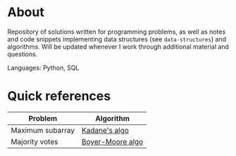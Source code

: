 # About

Repository of solutions written for programming problems, as well as notes and code snippets implementing data structures (see `data-structures`) and algorithms. Will be updated whenever I work through additional material and questions.

Languages: Python, SQL

# Quick references

| Problem | Algorithm |
| -- | -- |
| Maximum subarray | [Kadane's algo](https://github.com/tze-min/challenge-solutions/blob/master/leetcode/0053-maxSubArray.py) |
| Majority votes | [Boyer-Moore algo](https://github.com/tze-min/challenge-solutions/blob/master/leetcode/0169-majorityElement.py) |